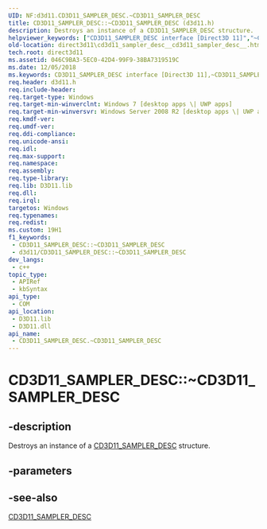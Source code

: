 ```yaml
---
UID: NF:d3d11.CD3D11_SAMPLER_DESC.~CD3D11_SAMPLER_DESC
title: CD3D11_SAMPLER_DESC::~CD3D11_SAMPLER_DESC (d3d11.h)
description: Destroys an instance of a CD3D11_SAMPLER_DESC structure.
helpviewer_keywords: ["CD3D11_SAMPLER_DESC interface [Direct3D 11]","~CD3D11_SAMPLER_DESC destructor","CD3D11_SAMPLER_DESC.~CD3D11_SAMPLER_DESC","CD3D11_SAMPLER_DESC::~CD3D11_SAMPLER_DESC","CD3D11_SAMPLER_DESC::~CD3D11_SAMPLER_DESC()","d3d11/CD3D11_SAMPLER_DESC::~CD3D11_SAMPLER_DESC","direct3d11.cd3d11_sampler_desc__cd3d11_sampler_desc__","~CD3D11_SAMPLER_DESC","~CD3D11_SAMPLER_DESC destructor [Direct3D 11]","~CD3D11_SAMPLER_DESC destructor [Direct3D 11]","CD3D11_SAMPLER_DESC interface"]
old-location: direct3d11\cd3d11_sampler_desc__cd3d11_sampler_desc__.htm
tech.root: direct3d11
ms.assetid: 046C9BA3-5EC0-42D4-99F9-38BA7319519C
ms.date: 12/05/2018
ms.keywords: CD3D11_SAMPLER_DESC interface [Direct3D 11],~CD3D11_SAMPLER_DESC destructor, CD3D11_SAMPLER_DESC.~CD3D11_SAMPLER_DESC, CD3D11_SAMPLER_DESC::~CD3D11_SAMPLER_DESC, CD3D11_SAMPLER_DESC::~CD3D11_SAMPLER_DESC(), d3d11/CD3D11_SAMPLER_DESC::~CD3D11_SAMPLER_DESC, direct3d11.cd3d11_sampler_desc__cd3d11_sampler_desc__, ~CD3D11_SAMPLER_DESC, ~CD3D11_SAMPLER_DESC destructor [Direct3D 11], ~CD3D11_SAMPLER_DESC destructor [Direct3D 11],CD3D11_SAMPLER_DESC interface
req.header: d3d11.h
req.include-header: 
req.target-type: Windows
req.target-min-winverclnt: Windows 7 [desktop apps \| UWP apps]
req.target-min-winversvr: Windows Server 2008 R2 [desktop apps \| UWP apps]
req.kmdf-ver: 
req.umdf-ver: 
req.ddi-compliance: 
req.unicode-ansi: 
req.idl: 
req.max-support: 
req.namespace: 
req.assembly: 
req.type-library: 
req.lib: D3D11.lib
req.dll: 
req.irql: 
targetos: Windows
req.typenames: 
req.redist: 
ms.custom: 19H1
f1_keywords:
 - CD3D11_SAMPLER_DESC::~CD3D11_SAMPLER_DESC
 - d3d11/CD3D11_SAMPLER_DESC::~CD3D11_SAMPLER_DESC
dev_langs:
 - c++
topic_type:
 - APIRef
 - kbSyntax
api_type:
 - COM
api_location:
 - D3D11.lib
 - D3D11.dll
api_name:
 - CD3D11_SAMPLER_DESC.~CD3D11_SAMPLER_DESC
---
```


# CD3D11_SAMPLER_DESC::~CD3D11_SAMPLER_DESC


## -description

Destroys an instance of a <a href="/previous-versions/windows/desktop/legacy/jj151678(v=vs.85)">CD3D11_SAMPLER_DESC</a> structure.

## -parameters

## -see-also

<a href="/previous-versions/windows/desktop/legacy/jj151678(v=vs.85)">CD3D11_SAMPLER_DESC</a>